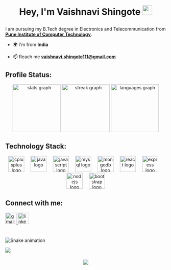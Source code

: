 # <p align="center"> Hey, I'm Vaishnavi Shingote <img src="https://raw.githubusercontent.com/aemmadi/aemmadi/master/wave.gif" width="30px" height="30px">
I am pursuing my B.Tech degree in Electronics and Telecommunication from [**Pune Institute of Computer Technology**](https://pict.edu/).

- 🌍 I'm from **India**
<!-- - ✨ I mostly contribute to [**Leetcode**](https://leetcode.com/u/Vaishnavi_Shingote/) -->
- 📫 Reach me [**vaishnavi.shingote111@gmail.com**](mailto:vaishnavi.shingote111@gmail.com)


###

## Profile Status:
<div align="center">
  <img src="https://github-readme-stats.vercel.app/api?username=VaishnaviShingote&hide_title=false&hide_rank=false&show_icons=true&include_all_commits=true&count_private=true&disable_animations=false&theme=dracula&locale=en&hide_border=false" height="150" alt="stats graph"  />
  <img src="https://streak-stats.demolab.com?user=VaishnaviShingote&locale=en&mode=daily&theme=dracula&hide_border=false&border_radius=5" height="150" alt="streak graph"  />
  <img src="https://github-readme-stats.vercel.app/api/top-langs?username=VaishnaviShingote&locale=en&hide_title=false&layout=compact&card_width=320&langs_count=5&theme=dracula&hide_border=false" height="150" alt="languages graph"  />
</div>

###

## Technology Stack:
<div align="center">
  <img src="https://cdn.jsdelivr.net/gh/devicons/devicon/icons/cplusplus/cplusplus-original.svg" height="50" alt="cplusplus logo"  />
  <img width="12" />
  <img src="https://cdn.jsdelivr.net/gh/devicons/devicon/icons/java/java-original.svg" height="50" alt="java logo"  />
  <img width="12" />
  <img src="https://cdn.jsdelivr.net/gh/devicons/devicon/icons/javascript/javascript-original.svg" height="50" alt="javascript logo"  />
  <img width="12" />
  <img src="https://cdn.jsdelivr.net/gh/devicons/devicon/icons/mysql/mysql-original.svg" height="50" alt="mysql logo"  />
  <img width="12" />
  <img src="https://cdn.jsdelivr.net/gh/devicons/devicon/icons/mongodb/mongodb-original.svg" height="50" alt="mongodb logo"  />
  <img width="12" />
  <img src="https://cdn.jsdelivr.net/gh/devicons/devicon/icons/react/react-original.svg" height="50" alt="react logo"  />
  <img width="12" />
  <img src="https://cdn.jsdelivr.net/gh/devicons/devicon@latest/icons/express/express-original.svg" height="50" alt="express logo"  />
  <img width="12" />
  <img src="https://cdn.jsdelivr.net/gh/devicons/devicon/icons/nodejs/nodejs-original.svg" height="50" alt="nodejs logo"  />
  <img width="12" />
  <img src="https://cdn.jsdelivr.net/gh/devicons/devicon/icons/bootstrap/bootstrap-original.svg" height="50" alt="bootstrap logo"  />
</div>

###

## Connect with me:
<div align="left">
    <a href="mailto:vaishnavi.shingote111@gmail.com">    
        <img src="https://img.shields.io/static/v1?message=Gmail&logo=gmail&label=&color=D14836&logoColor=white&labelColor=&style=for-the-badge" height="35" alt="gmail logo"  />
    </a>
    <a href="https://www.linkedin.com/in/vaishnavi-shingote-88a37322a/">
        <img src="https://img.shields.io/static/v1?message=LinkedIn&logo=linkedin&label=&color=0077B5&logoColor=white&labelColor=&style=for-the-badge" height="35" alt="linkedin logo"  />
    </a>
</div>

###

<br clear="both">

<img src="https://profile-readme-generator.com/assets/snake.svg" alt="Snake animation" />

![](./bottom_header.svg)

###

<div align="center">
  <img src="https://profile-counter.glitch.me/VaishnaviShingote/count.svg?"  />
</div>

###
